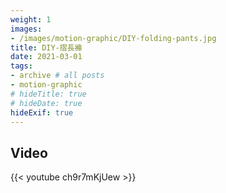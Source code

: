 ```yaml
---
weight: 1
images:
- /images/motion-graphic/DIY-folding-pants.jpg
title: DIY-摺長褲
date: 2021-03-01
tags:
- archive # all posts
- motion-graphic
# hideTitle: true
# hideDate: true
hideExif: true
---
```


## Video

{{< youtube ch9r7mKjUew >}}
